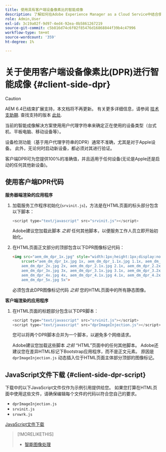 ```yaml
---
title: 使用具有客户端设备像素比的智能成像
description: 了解如何在Adobe Experience Manager as a Cloud Service中结合使用客户端设备像素比率和智能成像，以及Dynamic Media。
role: Admin,User
exl-id: 3c19a02f-9d97-4ed4-92ea-0b5861267219
source-git-commit: c5b816d74c6f02f85476d16868844f39b4c47996
workflow-type: tm+mt
source-wordcount: '359'
ht-degree: 1%

---
```


# 关于使用客户端设备像素比(DPR)进行智能成像 {#client-side-dpr}

>[!CAUTION]
>
>AEM 6.4已结束扩展支持，本文档将不再更新。 有关更多详细信息，请参阅 [技术支助期](https://helpx.adobe.com/cn/support/programs/eol-matrix.html). 查找支持的版本 [此处](https://experienceleague.adobe.com/docs/).

当前的智能成像解决方案使用用户代理字符串来确定正在使用的设备类型（台式机、平板电脑、移动设备等）。

设备检测功能（基于用户代理字符串的DPR）通常不准确，尤其是对于Apple设备。 此外，无论何时启动新设备，都必须对其进行验证。

客户端DPR可为您提供100%的准确值，并且适用于任何设备(无论是Apple还是启动的任何其他新设备)。

## 使用客户端DPR代码

**服务器端渲染的应用程序**

1. 加载服务工作程序初始化(`srvinit.js`)，方法是在HTML页面的标头部分包含以下脚本：

   ```javascript
   <script type="text/javascript" src="srvinit.js"></script>
   ```

   Adobe建议您加载此脚本 _之前_ 任何其他脚本，以便服务工作人员立即开始初始化。

1. 在HTML页面正文部分的顶部包含以下DPR图像标记代码：

   ```html
   <img src="aem_dm_dpr_1x.jpg" style="width:1px;height:1px;display:none"
       srcset="aem_dm_dpr_1x.jpg 1x, aem_dm_dpr_1.1x.jpg 1.1x, aem_dm_dpr_1.2x.jpg 1.2x, aem_dm_dpr_1.3x.jpg 1.3x, aem_dm_dpr_1.4x.jpg 1.4x, aem_dm_dpr_1.5x.jpg 1.5x, aem_dm_dpr_1.6x.jpg 1.6x,          aem_dm_dpr_1.7x.jpg 1.7x, aem_dm_dpr_1.8x.jpg 1.8x, aem_dm_dpr_1.9x.jpg 1.9x,
       aem_dm_dpr_2x.jpg 2x, aem_dm_dpr_2.1x.jpg 2.1x, aem_dm_dpr_2.2x.jpg 2.2x, aem_dm_dpr_2.3x.jpg 2.3x, aem_dm_dpr_2.4x.jpg 2.4x, aem_dm_dpr_2.5x.jpg 2.5x, aem_dm_dpr_2.6x.jpg 2.6x, aem_dm_dpr_2.7x.jpg 2.7x, aem_dm_dpr_2.8x.jpg 2.8x, aem_dm_dpr_2.9x.jpg 2.9x,
       aem_dm_dpr_3x.jpg 3x, aem_dm_dpr_3.1x.jpg 3.1x, aem_dm_dpr_3.2x.jpg 3.2x, aem_dm_dpr_3.3x.jpg 3.3x, aem_dm_dpr_3.4x.jpg 3.4x, aem_dm_dpr_3.5x.jpg 3.5x, aem_dm_dpr_3.6x.jpg 3.6x, aem_dm_dpr_3.7x.jpg 3.7x, aem_dm_dpr_3.8x.jpg 3.8x, aem_dm_dpr_3.9x.jpg 3.9x,
       aem_dm_dpr_4x.jpg 4x, aem_dm_dpr_4.1x.jpg 4.1x, aem_dm_dpr_4.2x.jpg 4.2x, aem_dm_dpr_4.3x.jpg 4.3x, aem_dm_dpr_4.4x.jpg 4.4x, aem_dm_dpr_4.5x.jpg 4.5x, aem_dm_dpr_4.6x.jpg 4.6x, aem_dm_dpr_4.7x.jpg 4.7x, aem_dm_dpr_4.8x.jpg 4.8x, aem_dm_dpr_4.9x.jpg 4.9x,
       aem_dm_dpr_5x.jpg 5x">
   ```

   必须包含此DPR图像标记代码 _之前_ 您的HTML页面中的所有静态图像。

**客户端渲染的应用程序**

1. 在HTML页面的标题部分包含以下DPR脚本：

   ```javascript
   <script type="text/javascript" src="srvinit.js"></script>
   <script type="text/javascript" src="dprImageInjection.js"></script>
   ```

   您可以将两个DPR脚本合并为一个脚本，以避免多个网络请求。

   Adobe建议您加载这些脚本 _之前_ “HTML”页面中的任何其他脚本。
Adobe还建议您在差异HTML标记下Bootstrap应用程序，而不是正文元素。 原因是 `dprImageInjection.js` 动态插入位于HTML页面主体部分顶部的图像标记。

## JavaScript文件下载 {#client-side-dpr-script}

下载中的以下JavaScript文件仅作为示例引用提供给您。 如果您打算在HTML页面中使用这些文件，请确保编辑每个文件的代码以符合您自己的要求。

* `dprImageInjection.js`
* `srvinit.js`
* `srvwrk.js`

[JavaScript文件下载](/help/assets/assets-dm/aem-dynamicmedia-smartimaging-dpr.zip)

>[!MORELIKETHIS]
>
>* [智能图像处理](/help/assets/imaging-faq.md)

